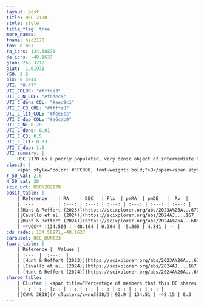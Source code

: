 ```yaml
---
layout: post
title: HSC 2170
style: style
title_flag: true
more_names: 
fname: hsc2170
fov: 0.087
ra_icrs: 134.50871
de_icrs: -48.1637
glon: 268.3212
glat: -1.61971
r50: 2.6
plx: 0.3044
UTI: "0.47"
UTI_COLOR: "#fffce3"
UTI_C_N_COL: "#fedec5"
UTI_C_dens_COL: "#aed9c1"
UTI_C_C3_COL: "#ffffe8"
UTI_C_lit_COL: "#fee8cc"
UTI_C_dup_COL: "#a6cab9"
UTI_C_N: 0.28
UTI_C_dens: 0.91
UTI_C_C3: 0.5
UTI_C_lit: 0.33
UTI_C_dup: 1.0
UTI_summary: |
    HSC 2170 is a poorly populated, very dense object of intermediate C3 quality. It was recently reported in the literature. This object shares a large percentage of members with a later reported entry.
class3: |
    <span style="color: #FFC300; font-weight: bold;">B</span><span style="color: #FFC300; font-weight: bold;">B</span>
r_50_val: 2.6
N_50_val: 28
scix_url: HSC%202170
posit_table: |
    | Reference    | RA    | DEC   | Plx  | pmRA  | pmDE   |  Rv  |
    | :---         | :---: | :---: | :---: | :---: | :---: | :---: |
    |[Hunt & Reffert (2023)](https://scixplorer.org/abs/2023A%26A...673A.114H) | 134.504 | -48.173 | 0.299 | -5.075 | 4.845 | -- |
    |[Cavallo et al. (2024)](https://scixplorer.org/abs/2024AJ....167...12C) | 134.506 | -48.16 | 0.3 | -- | -- | -- |
    |[Hunt & Reffert (2024)](https://scixplorer.org/abs/2024A%26A...686A..42H) | 134.504 | -48.173 | 0.299 | -5.075 | 4.845 | -- |
    | **UCC** |134.509 | -48.164 | 0.304 | -5.065 | 4.841 | -- | 
cds_radec: 134.50871,-48.1637
carousel: UCC_HUNT23
fpars_table: |
    | Reference |  Values |
    | :---  |  :---:  |
    | [Hunt & Reffert (2023)](https://scixplorer.org/abs/2023A%26A...673A.114H) | `AV50=4.738, diffAV50=2.734, MOD50=12.35, logAge50=7.195` |
    | [Cavallo et al. (2024)](https://scixplorer.org/abs/2024AJ....167...12C) | `AV50=4.61, dMod50=13.08, logAge50=7.07, [Fe/H]50=0.51` |
    | [Hunt & Reffert (2024)](https://scixplorer.org/abs/2024A%26A...686A..42H) | `MassJ=407.741` |
shared_table: |
    | Cluster | <span title="Percentage of members that this OC shares with the ones listed">%</span>   | RA   | DEC   | Plx   | pmRA  | pmDE  | Rv | UTI |
    | :-: | :-: |:-: | :-: | :-: | :-: | :-: | :-: | :-: |
    |[CWNU 3838](/_clusters/cwnu3838/)| 92.9 | 134.51 | -48.15 | 0.3 | -5.07 | 4.84 | -- |0.02 |
---
```

